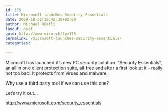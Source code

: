 ```yaml
---
id: 175
title: Microsoft launches Security Essentials
date: 2009-10-31T19:42:30+02:00
author: Michael Rüefli
layout: post
guid: http://www.miru.ch/?p=175
permalink: /microsoft-launches-security-essentials/
categories:
  
---
```

Microsoft has launched it&#8217;s new PC security solution  &#8220;Security Essentials&#8221;, an all in one client protection suite, all free and after a first look at it &#8211; really not too bad. It protects from virues and malware.

Why use a third party tool if we can use this one?

Let&#8217;s try it out&#8230;

<a href="http://www.microsoft.com/security_essentials" target="_blank">http://www.microsoft.com/security_essentials</a>